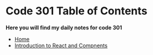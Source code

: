 # Code 301 Table of Contents

 **Here you will find my daily notes for code 301**

- [Home](README.md)
- [Introduction to React and Compnents](reading-01.md)
